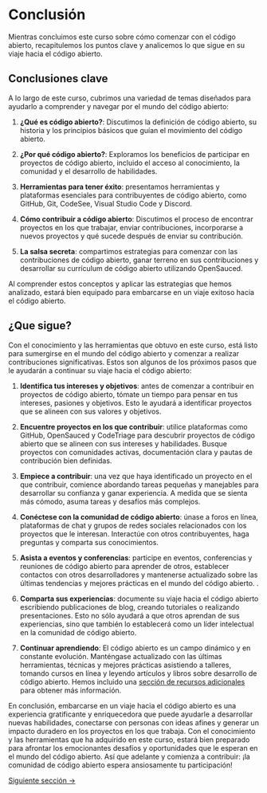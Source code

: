 # Conclusión

Mientras concluimos este curso sobre cómo comenzar con el código abierto, recapitulemos los puntos clave y analicemos lo que sigue en su viaje hacia el código abierto.

## Conclusiones clave

A lo largo de este curso, cubrimos una variedad de temas diseñados para ayudarlo a comprender y navegar por el mundo del código abierto:

1. **¿Qué es código abierto?**: Discutimos la definición de código abierto, su historia y los principios básicos que guían el movimiento del código abierto.

2. **¿Por qué código abierto?**: Exploramos los beneficios de participar en proyectos de código abierto, incluido el acceso al conocimiento, la comunidad y el desarrollo de habilidades.

3. **Herramientas para tener éxito**: presentamos herramientas y plataformas esenciales para contribuyentes de código abierto, como GitHub, Git, CodeSee, Visual Studio Code y Discord.

4. **Cómo contribuir a código abierto**: Discutimos el proceso de encontrar proyectos en los que trabajar, enviar contribuciones, incorporarse a nuevos proyectos y qué sucede después de enviar su contribución.

5. **La salsa secreta**: compartimos estrategias para comenzar con las contribuciones de código abierto, ganar terreno en sus contribuciones y desarrollar su currículum de código abierto utilizando OpenSauced.

Al comprender estos conceptos y aplicar las estrategias que hemos analizado, estará bien equipado para embarcarse en un viaje exitoso hacia el código abierto.

## ¿Que sigue?

Con el conocimiento y las herramientas que obtuvo en este curso, está listo para sumergirse en el mundo del código abierto y comenzar a realizar contribuciones significativas. Estos son algunos de los próximos pasos que le ayudarán a continuar su viaje hacia el código abierto:

1. **Identifica tus intereses y objetivos**: antes de comenzar a contribuir en proyectos de código abierto, tómate un tiempo para pensar en tus intereses, pasiones y objetivos. Esto le ayudará a identificar proyectos que se alineen con sus valores y objetivos.

2. **Encuentre proyectos en los que contribuir**: utilice plataformas como GitHub, OpenSauced y CodeTriage para descubrir proyectos de código abierto que se alineen con sus intereses y habilidades. Busque proyectos con comunidades activas, documentación clara y pautas de contribución bien definidas.

3. **Empiece a contribuir**: una vez que haya identificado un proyecto en el que contribuir, comience abordando tareas pequeñas y manejables para desarrollar su confianza y ganar experiencia. A medida que se sienta más cómodo, asuma tareas y desafíos más complejos.

4. **Conéctese con la comunidad de código abierto**: únase a foros en línea, plataformas de chat y grupos de redes sociales relacionados con los proyectos que le interesan. Interactúe con otros contribuyentes, haga preguntas y comparta sus conocimientos.

5. **Asista a eventos y conferencias**: participe en eventos, conferencias y reuniones de código abierto para aprender de otros, establecer contactos con otros desarrolladores y mantenerse actualizado sobre las últimas tendencias y mejores prácticas en el mundo del código abierto. .

6. **Comparta sus experiencias**: documente su viaje hacia el código abierto escribiendo publicaciones de blog, creando tutoriales o realizando presentaciones. Esto no sólo ayudará a que otros aprendan de sus experiencias, sino que también lo establecerá como un líder intelectual en la comunidad de código abierto.

7. **Continuar aprendiendo**: El código abierto es un campo dinámico y en constante evolución. Manténgase actualizado con las últimas herramientas, técnicas y mejores prácticas asistiendo a talleres, tomando cursos en línea y leyendo artículos y libros sobre desarrollo de código abierto. Hemos incluido una [sección de recursos adicionales](08-recursos-adicionales.md) para obtener más información.

En conclusión, embarcarse en un viaje hacia el código abierto es una experiencia gratificante y enriquecedora que puede ayudarle a desarrollar nuevas habilidades, conectarse con personas con ideas afines y generar un impacto duradero en los proyectos en los que trabaja. Con el conocimiento y las herramientas que ha adquirido en este curso, estará bien preparado para afrontar los emocionantes desafíos y oportunidades que le esperan en el mundo del código abierto. Así que adelante y comienza a contribuir: ¡la comunidad de código abierto espera ansiosamente tu participación!

[Siguiente sección ->](10-glosario.md)
